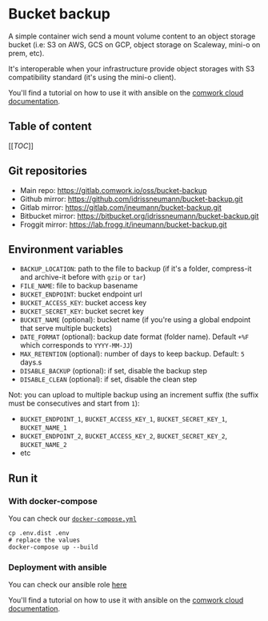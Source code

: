 # Bucket backup

A simple container wich send a mount volume content to an object storage bucket (i.e: S3 on AWS, GCS on GCP, object storage on Scaleway, mini-o on prem, etc).

It's interoperable when your infrastructure provide object storages with S3 compatibility standard  (it's using the mini-o client).

You'll find a tutorial on how to use it with ansible on the [comwork cloud documentation](https://doc.cloud.comwork.io/docs/tutorials/dbaas#backup-on-buckets).

## Table of content

[[_TOC_]]

## Git repositories

* Main repo: https://gitlab.comwork.io/oss/bucket-backup
* Github mirror: https://github.com/idrissneumann/bucket-backup.git
* Gitlab mirror: https://gitlab.com/ineumann/bucket-backup.git
* Bitbucket mirror: https://bitbucket.org/idrissneumann/bucket-backup.git
* Froggit mirror: https://lab.frogg.it/ineumann/bucket-backup.git

## Environment variables

* `BACKUP_LOCATION`: path to the file to backup (if it's a folder, compress-it and archive-it before with `gzip` or `tar`)
* `FILE_NAME`: file to backup basename
* `BUCKET_ENDPOINT`: bucket endpoint url
* `BUCKET_ACCESS_KEY`: bucket access key
* `BUCKET_SECRET_KEY`: bucket secret key
* `BUCKET_NAME` (optional): bucket name (if you're using a global endpoint that serve multiple buckets)
* `DATE_FORMAT` (optional): backup date format (folder name). Default `+%F` which corresponds to `YYYY-MM-JJ`)
* `MAX_RETENTION` (optional): number of days to keep backup. Default: `5` days.s
* `DISABLE_BACKUP` (optional): if set, disable the backup step
* `DISABLE_CLEAN` (optional): if set, disable the clean step

Not: you can upload to multiple backup using an increment suffix (the suffix must be consecutives and start from `1`):
* `BUCKET_ENDPOINT_1`, `BUCKET_ACCESS_KEY_1`, `BUCKET_SECRET_KEY_1`, `BUCKET_NAME_1`
* `BUCKET_ENDPOINT_2`, `BUCKET_ACCESS_KEY_2`, `BUCKET_SECRET_KEY_2`, `BUCKET_NAME_2`
* etc

## Run it

### With docker-compose

You can check our [`docker-compose.yml`](./docker-compose.yml)

```shell
cp .env.dist .env
# replace the values
docker-compose up --build
```

### Deployment with ansible

You can check our ansible role [here](./ansible-bucket-backup)

You'll find a tutorial on how to use it with ansible on the [comwork cloud documentation](https://doc.cloud.comwork.io/docs/tutorials/dbaas#backup-on-buckets).
